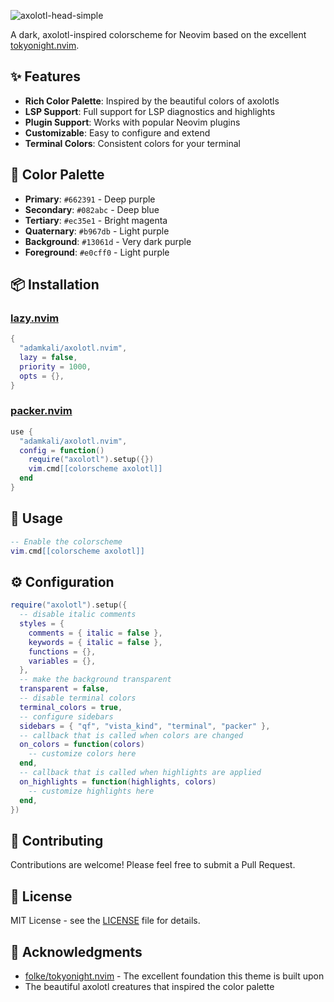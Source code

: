 ![axolotl-head-simple](https://github.com/user-attachments/assets/53e04d93-5e59-4640-900e-d6d867613beb)

A dark, axolotl-inspired colorscheme for Neovim based on the excellent [tokyonight.nvim](https://github.com/folke/tokyonight.nvim).

## ✨ Features

- **Rich Color Palette**: Inspired by the beautiful colors of axolotls
- **LSP Support**: Full support for LSP diagnostics and highlights
- **Plugin Support**: Works with popular Neovim plugins
- **Customizable**: Easy to configure and extend
- **Terminal Colors**: Consistent colors for your terminal

## 🎨 Color Palette

- **Primary**: `#662391` - Deep purple
- **Secondary**: `#082abc` - Deep blue  
- **Tertiary**: `#ec35e1` - Bright magenta
- **Quaternary**: `#b967db` - Light purple
- **Background**: `#13061d` - Very dark purple
- **Foreground**: `#e0cff0` - Light purple

## 📦 Installation

### [lazy.nvim](https://github.com/folke/lazy.nvim)

```lua
{
  "adamkali/axolotl.nvim",
  lazy = false,
  priority = 1000,
  opts = {},
}
```

### [packer.nvim](https://github.com/wbthomason/packer.nvim)

```lua
use {
  "adamkali/axolotl.nvim",
  config = function()
    require("axolotl").setup({})
    vim.cmd[[colorscheme axolotl]]
  end
}
```

## 🚀 Usage

```lua
-- Enable the colorscheme
vim.cmd[[colorscheme axolotl]]
```

## ⚙️ Configuration

```lua
require("axolotl").setup({
  -- disable italic comments
  styles = {
    comments = { italic = false },
    keywords = { italic = false },
    functions = {},
    variables = {},
  },
  -- make the background transparent
  transparent = false,
  -- disable terminal colors
  terminal_colors = true,
  -- configure sidebars
  sidebars = { "qf", "vista_kind", "terminal", "packer" },
  -- callback that is called when colors are changed
  on_colors = function(colors)
    -- customize colors here
  end,
  -- callback that is called when highlights are applied
  on_highlights = function(highlights, colors)
    -- customize highlights here
  end,
})
```

## 🤝 Contributing

Contributions are welcome! Please feel free to submit a Pull Request.

## 📝 License

MIT License - see the [LICENSE](LICENSE) file for details.

## 🙏 Acknowledgments

- [folke/tokyonight.nvim](https://github.com/folke/tokyonight.nvim) - The excellent foundation this theme is built upon
- The beautiful axolotl creatures that inspired the color palette
